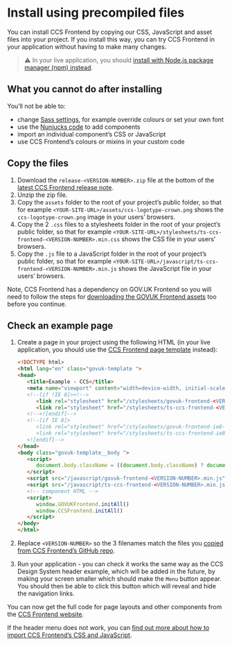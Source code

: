 # Install using precompiled files

You can install CCS Frontend by copying our CSS, JavaScript and asset files into your project.
If you install this way, you can try CCS Frontend in your application without having to make many changes.

> :warning: In your live application, you should [install with Node.js package manager (npm) instead](install-with-npm.md).

## What you cannot do after installing

You’ll not be able to:

<!-- Add Nunjucks -->
- change [Sass settings](https://frontend.design-system.service.gov.uk/sass-api-reference/), for example override colours or set your own font
- use the [Nunjucks code](/docs/guides/use-nunjucks.md) to add components
- import an individual component’s CSS or JavaScript
- use CCS Frontend’s colours or mixins in your custom code

## Copy the files
1. Download the `release-<VERSION-NUMBER>.zip` file at the bottom of the [latest CCS Frontend release note](https://github.com/tim-s-ccs/ts-ccs-frontend/releases/latest).
2. Unzip the zip file.
3. Copy the `assets` folder to the root of your project’s public folder, so that for example `<YOUR-SITE-URL>/assets/ccs-logotype-crown.png` shows the `ccs-logotype-crown.png` image in your users’ browsers.
4. Copy the 2 `.css` files to a stylesheets folder in the root of your project’s public folder, so that for example `<YOUR-SITE-URL>/stylesheets/ts-ccs-frontend-<VERSION-NUMBER>.min.css` shows the CSS file in your users’ browsers.
5. Copy the `.js` file to a JavaScript folder in the root of your project’s public folder, so that for example `<YOUR-SITE-URL>/javascript/ts-ccs-frontend-<VERSION-NUMBER>.min.js` shows the JavaScript file in your users’ browsers.

Note, CCS Frontend has a dependency on GOV.UK Frontend so you will need to follow the steps for [downloading the GOVUK Frontend assets](https://frontend.design-system.service.gov.uk/install-using-precompiled-files/#copy-the-files) too before you continue.

## Check an example page
1. Create a page in your project using the following HTML (in your live application, you should use the [CCS Frontend page template](https://github.com/tim-s-ccs/ts-ccs-frontend/blob/main/package/ccs/template.njk) instead):
   ```html
   <!DOCTYPE html>
   <html lang="en" class="govuk-template ">
   <head>
      <title>Example - CCS</title>
      <meta name="viewport" content="width=device-width, initial-scale=1, viewport-fit=cover">
      <!--[if !IE 8]><!-->
         <link rel="stylesheet" href="/stylesheets/govuk-frontend-<VERSION-NUMBER>.min.css">
         <link rel="stylesheet" href="/stylesheets/ts-ccs-frontend-<VERSION-NUMBER>.min.css">
      <!--<![endif]-->
      <!--[if IE 8]>
         <link rel="stylesheet" href="/stylesheets/govuk-frontend-ie8-<VERSION-NUMBER>.min.css">
         <link rel="stylesheet" href="/stylesheets/ts-ccs-frontend-ie8-<VERSION-NUMBER>.min.css">
      <![endif]-->
   </head>
   <body class="govuk-template__body ">
      <script>
         document.body.className = ((document.body.className) ? document.body.className + ' js-enabled' : 'js-enabled');
      </script>
      <script src="/javascript/govuk-frontend-<VERSION-NUMBER>.min.js"></script>
      <script src="/javascript/ts-ccs-frontend-<VERSION-NUMBER>.min.js"></script>
      <!-- component HTML -->
      <script>
         window.GOVUKFrontend.initAll()
         window.CCSFrontend.initAll()
      </script>
   </body>
   </html>
   ```

2. Replace `<VERSION-NUMBER>` so the 3 filenames match the files you [copied from CCS Frontend’s GitHub repo](#copy-the-files).

3. Run your application - you can check it works the same way as the CCS Design System header example, which will be added in the future, by making your screen smaller which should make the `Menu` button appear.
   You should then be able to click this button which will reveal and hide the navigation links.

You can now get the full code for page layouts and other components from the [CCS Frontend website](https://ts-ccs-frontend.herokuapp.com/).


If the header menu does not work, you can [find out more about how to import CCS Frontend’s CSS and JavaScript](/docs/guides/import-assets.md).
